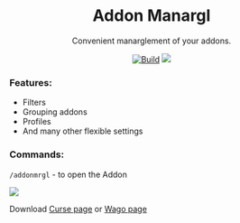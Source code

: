 <div align="center">

# Addon Manargl

Convenient manarglement of your addons.

[![Build](https://github.com/sfmict/Addon-Manargl/workflows/Build/badge.svg)](https://github.com/sfmict/Addon-Manargl/releases) [![](https://cf.way2muchnoise.eu/full_1250006_downloads.svg)](https://www.curseforge.com/wow/addons/addonmrgl)
</div>

### Features:

* Filters
* Grouping addons
* Profiles
* And many other flexible settings

### Commands:

`/addonmrgl` - to open the Addon

![](https://i.imgur.com/J1UWulk.png)

Download [Curse page](https://www.curseforge.com/wow/addons/addonmrgl) or [Wago page](https://addons.wago.io/addons/addonmrgl)
